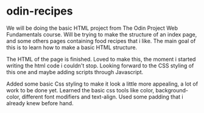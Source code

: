 # odin-recipes
We will be doing the basic HTML project from The Odin Project Web Fundamentals course.
Will be trying to make the structure of an index page, and some others pages containing food recipes that i like.
The main goal of this is to learn how to make a basic HTML structure.

The HTML of the page is finished. Loved to make this, the moment i started writing the html code i couldn't stop. Looking forward to the CSS styling of this one and maybe adding scripts through Javascript.

Added some basic Css styling to make it look a little more appealing, a lot of work to be done yet. Learned the basic css tools like color, background-color, different font modifiers and text-align. Used some padding that i already knew before hand.